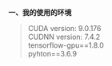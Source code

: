 **一、我的使用的环境**  
>CUDA version: 9.0.176  
CUDNN version: 7.4.2  
tensorflow-gpu==1.8.0  
pyhton==3.6.9  
